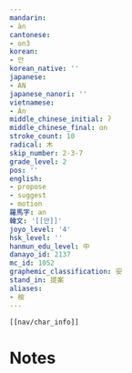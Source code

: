 ```yaml
---
mandarin:
- àn
cantonese:
- on3
korean:
- 안
korean_native: ''
japanese:
- AN
japanese_nanori: ''
vietnamese:
- Án
middle_chinese_initial: ʔ
middle_chinese_final: ɑn
stroke_count: 10
radical: 木
skip_number: 2-3-7
grade_level: 2
pos: ''
english:
- propose
- suggest
- motion
羅馬字: an
韓文: '[[안]]'
joyo_level: '4'
hsk_level: ''
hanmun_edu_level: 中
danayo_id: 2137
mc_id: 1052
graphemic_classification: 安
stand_in: 提案
aliases:
- 桉
---
```

```meta-bind-embed
[[nav/char_info]]
```

# Notes
